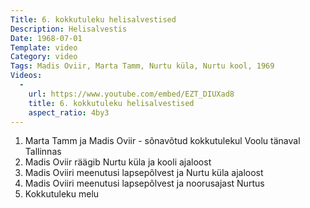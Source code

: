 ```yaml
---
Title: 6. kokkutuleku helisalvestised
Description: Helisalvestis
Date: 1968-07-01
Template: video
Category: video
Tags: Madis Oviir, Marta Tamm, Nurtu küla, Nurtu kool, 1969
Videos:
  -
    url: https://www.youtube.com/embed/EZT_DIUXad8
    title: 6. kokkutuleku helisalvestised
    aspect_ratio: 4by3
---
```


<ol>
  <li>Marta Tamm ja Madis Oviir - sõnavõtud kokkutulekul Voolu tänaval Tallinnas</li>
  <li>Madis Oviir räägib Nurtu küla ja kooli ajaloost</li>
  <li>Madis Oviiri meenutusi lapsepõlvest ja Nurtu küla ajaloost</li>
  <li>Madis Oviiri meenutusi lapsepõlvest ja noorusajast Nurtus</li>
  <li>Kokkutuleku melu</li>
</ol>
